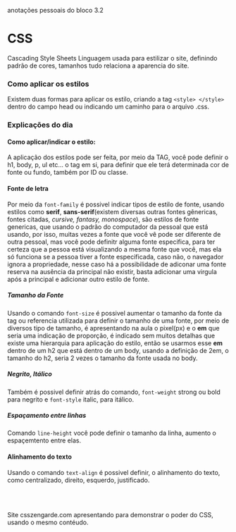 anotações pessoais do bloco 3.2

# CSS
Cascading Style Sheets
Linguagem usada para estilizar o site, definindo padrão de cores, tamanhos tudo relaciona a aparencia do site.

### Como aplicar os estilos

Existem duas formas para aplicar os estilo, criando a tag `<style> </style>` dentro do campo head ou indicando um caminho para o arquivo .css. <br>

### Explicações do dia

#### Como aplicar/indicar o estilo:

A aplicação dos estilos pode ser feita, por meio da TAG, você pode definir o h1, body, p, ul etc... o tag em si, para definir que ele terá determinada cor de fonte ou fundo, também por ID ou classe.

#### Fonte de letra

Por meio da `font-family` é possivel indicar tipos de estilo de fonte, usando estilos como **serif**, **sans-serif**(existem diversas outras fontes gênericas, fontes citadas, *cursive, fantasy, monospace*), são estilos de fonte genericas, que usando o padrão do computador da pessoal que está usando, por isso, muitas vezes a fonte que você vê pode ser diferente de outra pessoal, mas você pode definitr alguma fonte especifica, para ter certeza que a pessoa está visualizando a mesma fonte que você, mas ela só funciona se a pessoa tiver a fonte especificada, caso não, o navegador ignora a propriedade, nesse caso há a possibilidade de adiconar uma fonte reserva na ausência da principal não existir, basta adicionar uma virgula após a principal e adicionar outro estilo de fonte.

##### Tamanho da Fonte

Usando o comando `font-size` é possivel aumentar o tamanho da fonte da tag ou referencia utilizada para definir o tamanho de uma fonte, por meio de diversos tipo de tamanho, é apresentando na aula o pixel(px) e o **em** que seria uma indicação de proporção, é indicado sem muitos detalhas que existe uma hierarquia para aplicação do estilo, então se usarmos esse **em** dentro de um h2 que está dentro de um body, usando a definição de 2em, o tamanho do h2, seria 2 vezes o tamanho da fonte usada no body.

##### Negrito, Itálico

Também é possivel definir atrás do comando, `font-weight` strong ou bold para negrito e `font-style` italic, para itálico.

##### Espaçamento entre linhas

Comando `line-height` você pode definir o tamanho da linha, aumento o espaçemtento entre elas.

#### Alinhamento do texto

Usando o comando `text-align` é possivel definir, o alinhamento do texto, como centralizado, direito, esquerdo, justificado.

<br>
<br>

Site csszengarde.com apresentando para demonstrar o poder do CSS, usando o mesmo contéudo.

